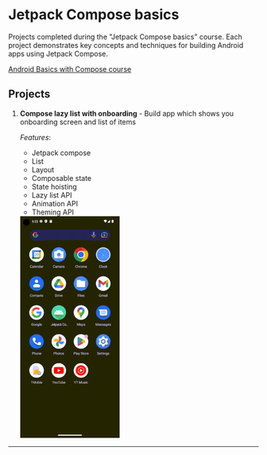 # Jetpack Compose basics

Projects completed during the "Jetpack Compose basics" course. Each project demonstrates key concepts and techniques for building Android apps using Jetpack Compose.

[Android Basics with Compose course](https://developer.android.com/courses/android-basics-compose/course)

## Projects

1. **Compose lazy list with onboarding** - Build app which shows you onboarding screen and list of items

   _Features_:
   - Jetpack compose
   - List
   - Layout
   - Composable state
   - State hoisting
   - Lazy list API
   - Animation API
   - Theming API
   
   <img src="https://github.com/varpstar/kotlin-android/blob/master/screenshots/jetpack.gif?raw=true" width="200" />
---
